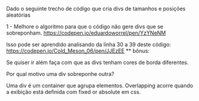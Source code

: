 Dado o seguinte trecho de código que cria divs de tamanhos e posições aleatórias

1 - Melhore o algoritmo para que o código não gere divs que se sobreponham.
https://codepen.io/eduardoworrel/pen/YzYNeNM

Isso pode ser aprendido analisando da linha 30 a 39 deste código:
https://codepen.io/Cold_Meson_06/pen/JJEzEE
** bônus:

Se quiser ir além faça com que as divs tenham cores de borda diferentes.

Por qual motivo uma div sobreponhe outra?

Uma div é um container que agrupa elementos.
Overlapping acorre quando a exibição está definida com fixed or absolute em css.
